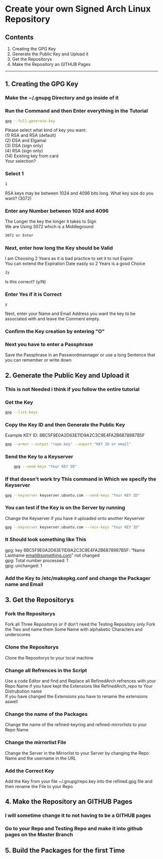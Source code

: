 # Create your own Signed Arch Linux Repository

## Contents

1. Creating the GPG Key
2. Generate the Public Key and Upload it
3. Get the Repositorys
4. Make the Repository an GITHUB Pages

---

## 1. Creating the GPG Key

### Make the ~/.gnupg Directory and go inside of it

### Run the Command and then Enter everything in the Tutorial

```bash
gpg --full-generate-key
```

Please select what kind of key you want:  
(1) RSA and RSA (default)  
(2) DSA and Elgamal  
(3) DSA (sign only)  
(4) RSA (sign only)  
(14) Existing key from card  
Your selection?  

### Select 1

```bash
1
```

RSA keys may be between 1024 and 4096 bits long. What key size do you want? (3072)

### Enter any Number between 1024 and 4096

The Longer the key the longer it takes to Sign  
We are Using 3072 which is a Middleground

```bash
3072 or Enter
```

### Next, enter how long the Key should be Valid

I am Choosing 2 Years as it is bad practice to set it to not Expire  
You can extend the Expiration Date easily so 2 Years is a good Choice

```bash
2y
```

Is this correct? (y/N)

### Enter Yes if it is Correct

```bash
y
```

Next, enter your Name and Email Address you want the key to be associated with and leave the Comment empty.

### Confirm the Key creation by entering "O"

### Next you have to enter a Passphrase

Save the Passphrase  in an Passwordmannager or use a long Sentence that you can remember or write down

## 2. Generate the Public Key and Upload it

### This is not Needed i think if you follow the entire tutorial

### Get the Key

```bash
gpg --list-keys
```

### Copy the Key ID and then Generate the Public Key

Example KEY ID: 8BC5F9E0A2D63E11D9A2C3C9E4FA2B6878987B5F

```bash
gpg --armor --output "repo.key" --export "KEY ID or email"
```

### Send the Key to a Keyserver

```bash
    gpg --send-keys "Your KEY ID"
```

### If that doesn't work try This command in Which we specify the Keyserver

```bash
gpg --keyserver keyserver.ubuntu.com --send-keys "Your KEY ID"
```

### You can test if the Key is on the Server by running

Change the Keyserver if you have it uploaded onto another Keyserver

```bash
gpg --keyserver keyserver.ubuntu.com --recv-keys "Your KEY ID"
```

### It Should look something like This

gpg: key 8BC5F9E0A2D63E11D9A2C3C9E4FA2B6878987B5F: “Name Lastname <email@something.com>” not changed  
gpg: Total number processed: 1  
gpg: unchanged: 1  

### Add the Key to /etc/makepkg.conf and change the Packager name and Email

## 3. Get the Repositorys

### Fork the Repositorys

Fork all Three Repositorys or if don't need the Testing Repository only Fork the Two and name them Some Name with alphabetic Characters and underscores

### Clone the Repositorys

Clone the Repositorys to your local machine

### Change all Refrences in the Script

Use a code Editor and find and Replace all RefinedArch refrences with your Repo Name if you have kept the Extensions like RefinedArch_repo to Your Distrubution name  
If you have changed the Extensions you have to rename the extensions aswell

### Change the name of the Packages

Change the name of the refined-keyring and refined-mirrorlists to your Repo Name  

### Change the mirrorlist File

Change the Server in the Mirrorlist to your Server by changing the Repo Name and the username in the URL

### Add the Correct Key

Add the Key from your file ~/.gnupg/repo.key into the refined.gpg file and then rename the File to your Repo

## 4. Make the Repository an GITHUB Pages

### I will sometime change it to not having to be a GITHUB pages

### Go to your Repo and Testing Repo and make it into github pages on the Master Branch

## 5. Build the Packages for the first Time
